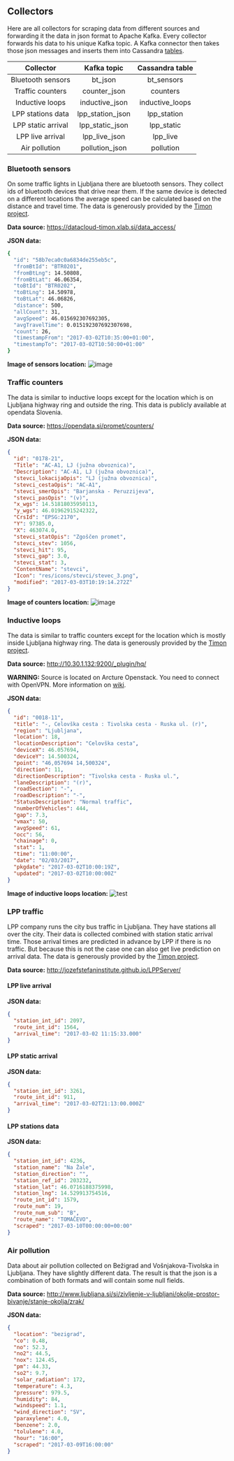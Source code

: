 ## Collectors

Here are all collectors for scraping data from different sources and forwarding
it the data in json format to Apache Kafka. Every collector forwards his data to
his unique Kafka topic. A Kafka connector then takes those json messages and
inserts them into Cassandra
[tables](../../../virtual_machines/cassandra_vm/tables.cql).

|      Collector     |    Kafka topic   | Cassandra table |
|:------------------:|:----------------:|:---------------:|
|  Bluetooth sensors |      bt_json     |    bt_sensors   |
|  Traffic counters  |   counter_json   |     counters    |
|   Inductive loops  |  inductive_json  | inductive_loops |
|  LPP stations data | lpp_station_json |   lpp_station   |
| LPP static arrival |  lpp_static_json |    lpp_static   |
|  LPP live arrival  |   lpp_live_json  |     lpp_live    |
|    Air pollution   |  pollution_json  |    pollution    |


### Bluetooth sensors

On some traffic lights in Ljubljana there are bluetooth sensors. They collect
ids of bluetooth devices that drive near them. If the same device is detected on
a different locations the average speed can be calculated based on the distance
and travel time. The data is generously provided by the
[Timon project](https://gitlab-timon.xlab.si/).

**Data source:**
https://datacloud-timon.xlab.si/data_access/

**JSON data:**
```bash
{
  "id": "58b7eca0c0a6834de255eb5c",
  "fromBtId": "BTR0201",
  "fromBtLng": 14.50808,
  "fromBtLat": 46.06354,
  "toBtId": "BTR0202",
  "toBtLng": 14.50978,
  "toBtLat": 46.06826,
  "distance": 500,
  "allCount": 31,
  "avgSpeed": 46.015692307692305,
  "avgTravelTime": 0.015192307692307698,
  "count": 26,
  "timestampFrom": "2017-03-02T10:35:00+01:00",
  "timestampTo": "2017-03-02T10:50:00+01:00"
}
```

**Image of sensors location:**
![image](image/bt_lj.png)

### Traffic counters

The data is similar to inductive loops except for the location which is on
Ljubljana highway ring and outside the ring. This data is publicly available at
opendata Slovenia.

**Data source:**
https://opendata.si/promet/counters/

**JSON data:**
```json
{
  "id": "0178-21",
  "Title": "AC-A1, LJ (južna obvoznica)",
  "Description": "AC-A1, LJ (južna obvoznica)",
  "stevci_lokacijaOpis": "LJ (južna obvoznica)",
  "stevci_cestaOpis": "AC-A1",
  "stevci_smerOpis": "Barjanska - Peruzzijeva",
  "stevci_pasOpis": "(v)",
  "x_wgs": 14.51818035950113,
  "y_wgs": 46.01962915242322,
  "CrsId": "EPSG:2170",
  "Y": 97385.0,
  "X": 463074.0,
  "stevci_statOpis": "Zgoščen promet",
  "stevci_stev": 1056,
  "stevci_hit": 95,
  "stevci_gap": 3.0,
  "stevci_stat": 3,
  "ContentName": "stevci",
  "Icon": "res/icons/stevci/stevec_3.png",
  "modified": "2017-03-03T10:19:14.272Z"
}
```

**Image of counters location:**
![image](image/counters.png)

### Inductive loops

The data is similar to traffic counters except for the location which is mostly
inside Ljubljana highway ring. The data is generously provided by the
[Timon project](https://gitlab-timon.xlab.si/).

**Data source:**
http://10.30.1.132:9200/_plugin/hq/

**WARNING:**
Source is located on Arcture Openstack. You need to connect with OpenVPN.
More information on
[wiki](https://wiki.xlab.si/robert_plestenjak/openstack-arctur).

**JSON data:**
```json
{
  "id": "0018-11",
  "title": "-, Celovška cesta : Tivolska cesta - Ruska ul. (r)",
  "region": "Ljubljana",
  "location": 18,
  "locationDescription": "Celovška cesta",
  "deviceX": 46.057694,
  "deviceY": 14.500324,
  "point": "46,057694 14,500324",
  "direction": 11,
  "directionDescription": "Tivolska cesta - Ruska ul.",
  "laneDescription": "(r)",
  "roadSection": "-",
  "roadDescription": "-",
  "StatusDescription": "Normal traffic",
  "numberOfVehicles": 444,
  "gap": 7.3,
  "vmax": 50,
  "avgSpeed": 61,
  "occ": 56,
  "chainage": 0,
  "stat": 1,
  "time": "11:00:00",
  "date": "02/03/2017",
  "pkgdate": "2017-03-02T10:00:19Z",
  "updated": "2017-03-02T10:00:00Z"
}
```

**Image of inductive loops location:**
![test](image/inductive.png)

### LPP traffic

LPP company runs the city bus traffic in Ljubljana. They have stations all over
the city. Their data is collected combined with station static arrival time.
Those arrival times are predicted in advance by LPP if there is no traffic. But
because this is not the case one can also get live prediction on arrival data.
The data is generously provided by the
[Timon project](https://gitlab-timon.xlab.si/).

**Data source:**
http://jozefstefaninstitute.github.io/LPPServer/

#### LPP live arrival

**JSON data:**
```json
{
  "station_int_id": 2097,
  "route_int_id": 1564,
  "arrival_time": "2017-03-02 11:15:33.000"
}
```


#### LPP static arrival

**JSON data:**
```json
{
  "station_int_id": 3261,
  "route_int_id": 911,
  "arrival_time": "2017-03-02T21:13:00.000Z"
}
```


#### LPP stations data

**JSON data:**
```json
{
  "station_int_id": 4236,
  "station_name": "Na Žale",
  "station_direction": "",
  "station_ref_id": 203232,
  "station_lat": 46.0716188375998,
  "station_lng": 14.529913754516,
  "route_int_id": 1579,
  "route_num": 19,
  "route_num_sub": "B",
  "route_name": "TOMAČEVO",
  "scraped": "2017-03-10T00:00:00+00:00"
}
```

### Air pollution

Data about air pollution collected on Bežigrad and Vošnjakova-Tivolska in
Ljubljana. They have slightly different data. The result is that the json is a
combination of both formats and will contain some null fields.

**Data source:**
http://www.ljubljana.si/si/zivljenje-v-ljubljani/okolje-prostor-bivanje/stanje-okolja/zrak/

**JSON data:**
```json
{
  "location": "bezigrad",
  "co": 0.48,
  "no": 52.3,
  "no2": 44.5,
  "nox": 124.45,
  "pm": 44.33,
  "so2": 9.7,
  "solar_radiation": 172,
  "temperature": 4.3,
  "pressure": 979.5,
  "humidity": 84,
  "windspeed": 1.1,
  "wind_direction": "SV",
  "paraxylene": 4.0,
  "benzene": 2.0,
  "tolulene": 4.0,
  "hour": "16:00",
  "scraped": "2017-03-09T16:00:00"
}
```